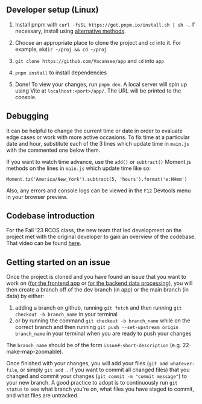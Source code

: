 
## Developer setup (Linux)
1. Install pnpm with `curl -fsSL https://get.pnpm.io/install.sh | sh -`. If necessary, install using [alternative methods](https://pnpm.io/installation#on-posix-systems).
2. Choose an appropriate place to clone the project and `cd` into it. For example, `mkdir ~/proj && cd ~/proj`
3. `git clone https://github.com/Vacansee/app` and `cd` into `app`
4. `pnpm install` to install dependencies

5. Done!
To view your changes, run `pnpm dev`. A local server will spin up using Vite at `localhost:<port>/app/`. The URL will be printed to the console.

## Debugging
It can be helpful to change the current time or date in order to evaluate edge cases or work with more active occasions.
To fix time at a particular date and hour, substitute each of the 3 lines which update time in `main.js` with the commented one below them.

If you want to watch time advance, use the `add()` or `subtract()` Moment.js methods on the lines in `main.js` which update time like so:

```
Moment.tz('America/New_York').subtract(5, 'hours').format('e:HHmm')
```

Also, any errors and console logs can be viewed in the `F12` Devtools menu in your browser preview.

## Codebase introduction
For the Fall '23 RCOS class, the new team that led development on the project met with the original developer to gain an overview of the codebase. That video can be found [here](https://drive.google.com/file/d/1N-sEflGNpD0a7PdGBSsbbGNePsH7WFmB/view?usp=sharing).

## Getting started on an issue
Once the project is cloned and you have found an issue that you want to work on ([for the frontend app](https://github.com/Vacansee/app/issues) or [for the backend data processing](https://github.com/Vacansee/data/issues)), you will then create a branch off of the dev branch (in app) or the main branch (in data) by either:

1.  adding a branch on github, running `git fetch` and then running `git checkout -b branch_name` in your terminal
2.  or by running the command `git checkout -b branch_name` while on the correct branch and then running `git push --set-upstream origin branch_name` in your terminal when you are ready to push your changes

The `branch_name` should be of the form `issue#-short-description` (e.g. 22-make-map-zoomable).

Once finished with your changes, you will add your files (`git add whatever-file`, or simply `git add .` if you want to commit all changed files) that you changed and commit your changes (`git commit -m "commit message"`) to your new branch. A good practice to adopt is to continuously run `git status` to see what branch you're on, what files you have staged to commit, and what files are untracked.